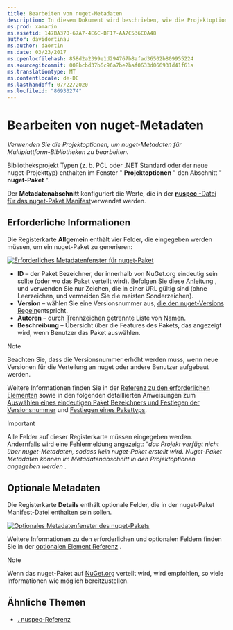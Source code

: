 ```yaml
---
title: Bearbeiten von nuget-Metadaten
description: In diesem Dokument wird beschrieben, wie die Projektoptionen verwendet werden, um nuget-Metadaten für Multiplattform-Bibliotheken zu bearbeiten. Dabei werden sowohl erforderliche als auch optionale Metadaten erläutert.
ms.prod: xamarin
ms.assetid: 147BA370-67A7-4E6C-BF17-AA7C536C0A48
author: davidortinau
ms.author: daortin
ms.date: 03/23/2017
ms.openlocfilehash: 858d2a2399e1d294767b8afad36502b809955224
ms.sourcegitcommit: 008bcbd37b6c96a7be2baf0633d066931d41f61a
ms.translationtype: MT
ms.contentlocale: de-DE
ms.lasthandoff: 07/22/2020
ms.locfileid: "86933274"
---
```

# <a name="editing-nuget-metadata"></a>Bearbeiten von nuget-Metadaten

_Verwenden Sie die Projektoptionen, um nuget-Metadaten für Multiplattform-Bibliotheken zu bearbeiten._

Bibliotheksprojekt Typen (z. b. PCL oder .NET Standard oder der neue nuget-Projekttyp) enthalten im Fenster " **Projektoptionen** " den Abschnitt " **nuget-Paket** ".

Der **Metadatenabschnitt** konfiguriert die Werte, die in der [ **nuspec** -Datei für das nuget-Paket Manifest](https://docs.microsoft.com/nuget/create-packages/creating-a-package#the-role-and-structure-of-the-nuspec-file)verwendet werden.

## <a name="required-information"></a>Erforderliche Informationen

Die Registerkarte **Allgemein** enthält vier Felder, die eingegeben werden müssen, um ein nuget-Paket zu generieren:

[![Erforderliches Metadatenfenster für nuget-Paket](metadata-images/metadata-general-sml.png)](metadata-images/metadata-general.png#lightbox)

- **ID** – der Paket Bezeichner, der innerhalb von NuGet.org eindeutig sein sollte (oder wo das Paket verteilt wird). Befolgen Sie diese [Anleitung](https://docs.microsoft.com/nuget/create-packages/creating-a-package#choosing-a-unique-package-identifier-and-setting-the-version-number) , und verwenden Sie nur Zeichen, die in einer URL gültig sind (ohne Leerzeichen, und vermeiden Sie die meisten Sonderzeichen).
- **Version** – wählen Sie eine Versionsnummer aus, [die den nuget-Versions Regeln](https://docs.microsoft.com/nuget/create-packages/dependency-versions)entspricht.
- **Autoren** – durch Trennzeichen getrennte Liste von Namen.
- **Beschreibung** – Übersicht über die Features des Pakets, das angezeigt wird, wenn Benutzer das Paket auswählen.

> [!NOTE]
> Beachten Sie, dass die Versionsnummer erhöht werden muss, wenn neue Versionen für die Verteilung an nuget oder andere Benutzer aufgebaut werden.

Weitere Informationen finden Sie in der [Referenz zu den erforderlichen Elementen](https://docs.microsoft.com/nuget/schema/nuspec#required-metadata-elements) sowie in den folgenden detaillierten Anweisungen zum [Auswählen eines eindeutigen Paket Bezeichners und Festlegen der Versionsnummer](https://docs.microsoft.com/nuget/create-packages/creating-a-package#choosing-a-unique-package-identifier-and-setting-the-version-number) und [Festlegen eines Pakettyps](https://docs.microsoft.com/nuget/create-packages/creating-a-package#setting-a-package-type).

> [!IMPORTANT]
> Alle Felder auf dieser Registerkarte müssen eingegeben werden. Andernfalls wird eine Fehlermeldung angezeigt: _"das Projekt verfügt nicht über nuget-Metadaten, sodass kein nuget-Paket erstellt wird. Nuget-Paket Metadaten können im Metadatenabschnitt in den Projektoptionen angegeben werden_ .

## <a name="optional-metadata"></a>Optionale Metadaten

Die Registerkarte **Details** enthält optionale Felder, die in der nuget-Paket Manifest-Datei enthalten sein sollen.

[![Optionales Metadatenfenster des nuget-Pakets](metadata-images/metadata-detail-sml.png)](metadata-images/metadata-detail.png#lightbox)

Weitere Informationen zu den erforderlichen und optionalen Feldern finden Sie in der [optionalen Element Referenz](https://docs.microsoft.com/nuget/schema/nuspec#optional-metadata-elements) .

> [!NOTE]
> Wenn das nuget-Paket auf [NuGet.org](https://www.nuget.org) verteilt wird, wird empfohlen, so viele Informationen wie möglich bereitzustellen.

## <a name="related-links"></a>Ähnliche Themen

- [. nuspec-Referenz](https://docs.microsoft.com/nuget/schema/nuspec#general-form-and-schema)
